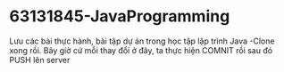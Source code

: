 # 63131845-JavaProgramming
Lưu các bài thực hành, bài tập dự án trong học tập lập trình Java
-Clone xong rồi. Bây giờ cứ mỗi thay đổi ở đây, ta thực hiện COMNIT rồi sau đó PUSH lên server